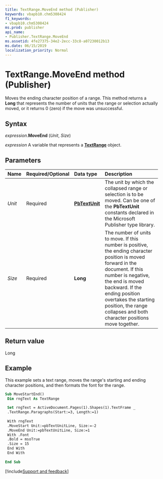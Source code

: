```yaml
---
title: TextRange.MoveEnd method (Publisher)
keywords: vbapb10.chm5308424
f1_keywords:
- vbapb10.chm5308424
ms.prod: publisher
api_name:
- Publisher.TextRange.MoveEnd
ms.assetid: 4fe27375-34e2-2ecc-33c8-a07230012b13
ms.date: 06/15/2019
localization_priority: Normal
---
```



# TextRange.MoveEnd method (Publisher)

Moves the ending character position of a range. This method returns a **Long** that represents the number of units that the range or selection actually moved, or it returns 0 (zero) if the move was unsuccessful.


## Syntax

_expression_.**MoveEnd** (_Unit_, _Size_)

_expression_ A variable that represents a **[TextRange](Publisher.TextRange.md)** object.


## Parameters

|Name|Required/Optional|Data type|Description|
|:-----|:-----|:-----|:-----|
|_Unit_|Required| **[PbTextUnit](publisher.pbtextunit.md)**|The unit by which the collapsed range or selection is to be moved. Can be one of the **PbTextUnit** constants declared in the Microsoft Publisher type library.|
|_Size_|Required| **Long**|The number of units to move. If this number is positive, the ending character position is moved forward in the document. If this number is negative, the end is moved backward. If the ending position overtakes the starting position, the range collapses and both character positions move together.|

## Return value

Long


## Example

This example sets a text range, moves the range's starting and ending character positions, and then formats the font for the range.

```vb
Sub MoveStartEnd() 
 Dim rngText As TextRange 
 
 Set rngText = ActiveDocument.Pages(1).Shapes(1).TextFrame _ 
 .TextRange.Paragraphs(Start:=3, Length:=1) 
 
 With rngText 
 .MoveStart Unit:=pbTextUnitLine, Size:=-2 
 .MoveEnd Unit:=pbTextUnitLine, Size:=1 
 With .Font 
 .Bold = msoTrue 
 .Size = 15 
 End With 
 End With 
 
End Sub
```

[!include[Support and feedback](~/includes/feedback-boilerplate.md)]